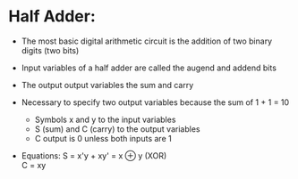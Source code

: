 # Half Adder:
  - The  most basic digital arithmetic circuit is the addition of two binary digits (two bits)
  - Input variables of a half adder are called the augend and addend bits
  - The output output variables the sum and carry
  - Necessary to specify two output variables because the sum of 1 + 1 = 10
      - Symbols x and y to the input variables
      - S (sum) and C (carry) to the output variables
      - C output is 0 unless both inputs are 1
   
  - Equations:
      S = x'y + xy' = x ⊕ y (XOR) <br>
      C = xy 
